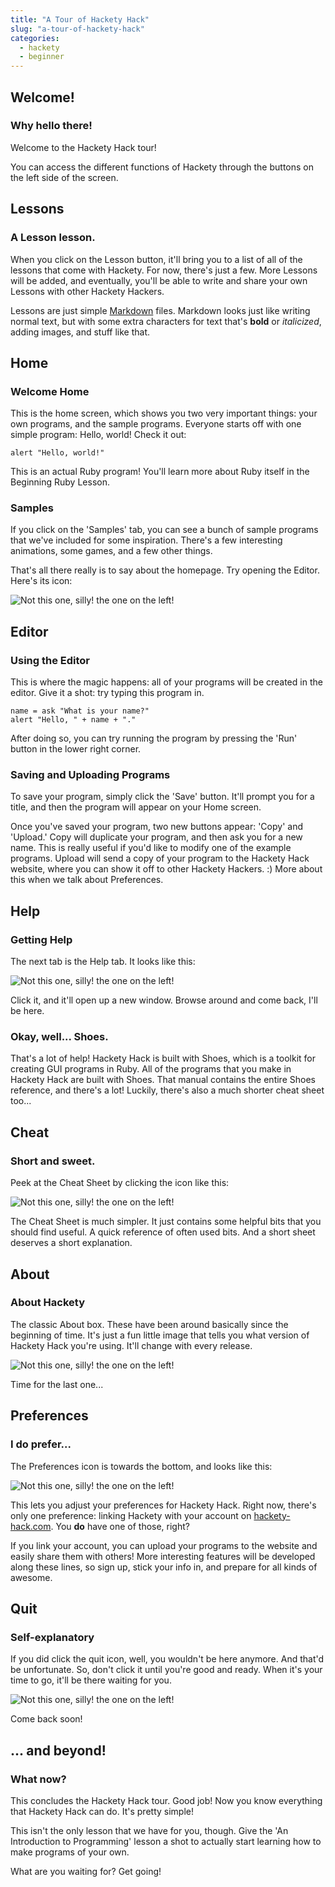```yaml
---
title: "A Tour of Hackety Hack"
slug: "a-tour-of-hackety-hack"
categories:
  - hackety
  - beginner
---
```


## Welcome!

### Why hello there!

Welcome to the Hackety Hack tour!

You can access the different functions of Hackety through the buttons on the
left side of the screen. 

## Lessons

### A Lesson lesson.

When you click on the Lesson button, it'll bring you to a list of all of the
lessons that come with Hackety. For now, there's just a few. More Lessons will
be added, and eventually, you'll be able to write and share your own Lessons
with other Hackety Hackers.

Lessons are just simple
[Markdown](http://daringfireball.net/projects/markdown/syntax) files. Markdown
looks just like writing normal text, but with some extra characters for text
that's __bold__ or _italicized_, adding images, and stuff like that.

## Home

### Welcome Home

This is the home screen, which shows you two very important things: your own
programs, and the sample programs. Everyone starts off with one simple program:
Hello, world! Check it out:

    alert "Hello, world!"

This is an actual Ruby program! You'll learn more about Ruby itself in the
Beginning Ruby Lesson.

### Samples

If you click on the 'Samples' tab, you can see a bunch of sample programs that
we've included for some inspiration. There's a few interesting animations, some
games, and a few other things.

That's all there really is to say about the homepage. Try opening the Editor.
Here's its icon:

![Not this one, silly! the one on the left!](/assets/tab-new.png)

## Editor

### Using the Editor

This is where the magic happens: all of your programs will be created in the
editor. Give it a shot: try typing this program in.

    name = ask "What is your name?"
    alert "Hello, " + name + "."

After doing so, you can try running the program by pressing the 'Run' button in
the lower right corner.

### Saving and Uploading Programs

To save your program, simply click the 'Save' button. It'll prompt you for a
title, and then the program will appear on your Home screen.

Once you've saved your program, two new buttons appear: 'Copy' and 'Upload.'
Copy will duplicate your program, and then ask you for a new name. This  is
really useful if you'd like to modify one of the example programs. Upload will
send a copy of your program to the Hackety Hack website, where you can show it
off to other Hackety Hackers. :) More about this when we talk about Preferences.

## Help

### Getting Help

The next tab is the Help tab. It looks like this: 

![Not this one, silly! the one on the left!](/assets/tab-help.png)

Click it, and it'll open up a new window. Browse around and come back, I'll be
here.

### Okay, well... Shoes.

That's a lot of help! Hackety Hack is built with Shoes, which is a toolkit for
creating GUI programs in Ruby. All of the programs that you make in Hackety Hack
are built with Shoes. That manual contains the entire Shoes reference, and
there's a lot! Luckily, there's also a much shorter cheat sheet too...

## Cheat

### Short and sweet.

Peek at the Cheat Sheet by clicking the icon like this:

![Not this one, silly! the one on the left!](/assets/tab-cheat.png)

The Cheat Sheet is much simpler. It just contains some helpful bits that you
should find useful. A quick reference of often used bits. And a short sheet
deserves a short explanation.

## About

### About Hackety

The classic About box. These have been around basically since the beginning of
time. It's just a fun little image that tells you what version of Hackety Hack
you're using. It'll change with every release.

![Not this one, silly! the one on the left!](/assets/tab-hand.png)

Time for the last one...

## Preferences

### I do prefer...

The Preferences icon is towards the bottom, and looks like this:

![Not this one, silly! the one on the left!](/assets/tab-properties.png)

This lets you adjust your preferences for Hackety Hack. Right now, there's only
one preference: linking Hackety with your account on
[hackety-hack.com](http://hackety-hack.com). You __do__ have one of those,
right?

If you link your account, you can upload your programs to the website and easily
share them with others! More interesting features will be developed along these
lines, so sign up, stick your info in, and prepare for all kinds of awesome.

## Quit

### Self-explanatory

If you did click the quit icon, well, you wouldn't be here anymore. And that'd
be unfortunate. So, don't click it until you're good and ready. When it's your
time to go, it'll be there waiting for you.

![Not this one, silly! the one on the left!](/assets/tab-quit.png)

Come back soon!

## ... and beyond!

### What now?

This concludes the Hackety Hack tour. Good job! Now you know everything that
Hackety Hack can do. It's pretty simple!

This isn't the only lesson that we have for you, though. Give the 'An
Introduction to Programming' lesson a shot to actually start learning how to
make programs of your own.

What are you waiting for? Get going!
